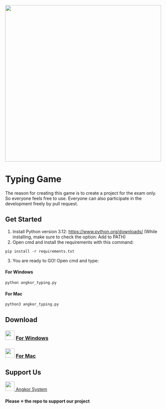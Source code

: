<img src="icon.ico" width="500px">

# Typing Game
The reason for creating this game is to create a project for the exam only. So everyone feels free to use. Everyone can also participate in the development freely by pull request.

## Get Started

1. Install Python version 3.12: https://www.python.org/downloads/ (While installing, make sure to check the option: Add to PATH)
2. Open cmd and install the requirements with this command:

```
pip install -r requirements.txt
```

3. You are ready to GO! Open cmd and type:

#### For Windows 
```
python angkor_typing.py
```
#### For Mac 
```
python3 angkor_typing.py
```

## Download
###  <img src="icon.ico" width="30"> [For Windows](./dist/angkor_typing_windows.zip)
### <img src="icon.ico" width="30"> [For Mac](./dist/angkor_typing_windows.zipdist/angkor_typing.zip)

## Support Us
<a href="https://fb.me/angkorsystems"><img src="https://www.facebook.com/images/fb_icon_325x325.png" width="30"> Angkor System</a>


#### Please ⭐ the repo to support our project

